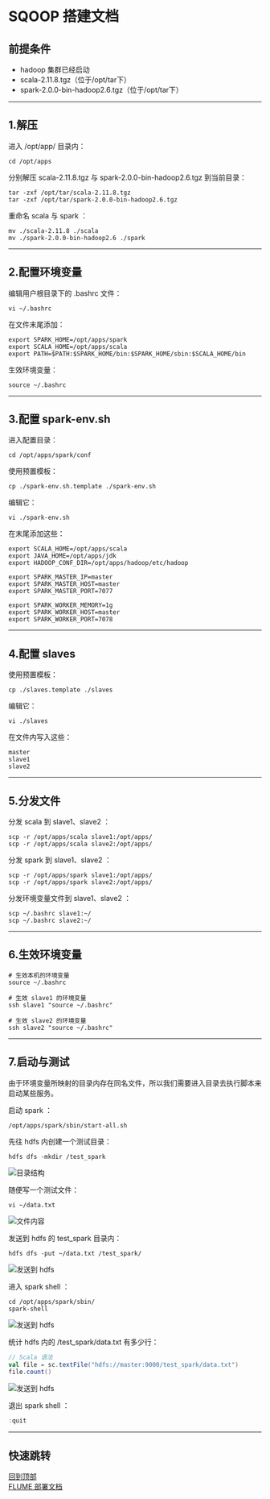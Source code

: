 # <span id="top">SQOOP 搭建文档</span>

## 前提条件
- hadoop 集群已经启动
- scala-2.11.8.tgz（位于/opt/tar下）
- spark-2.0.0-bin-hadoop2.6.tgz（位于/opt/tar下）

---

## 1.解压
进入 /opt/app/ 目录内：
``` shell
cd /opt/apps
```

分别解压 scala-2.11.8.tgz 与 spark-2.0.0-bin-hadoop2.6.tgz 到当前目录：
``` shell
tar -zxf /opt/tar/scala-2.11.8.tgz
tar -zxf /opt/tar/spark-2.0.0-bin-hadoop2.6.tgz
```

重命名 scala 与 spark ：
``` shelll
mv ./scala-2.11.8 ./scala
mv ./spark-2.0.0-bin-hadoop2.6 ./spark
```

---

## 2.配置环境变量
编辑用户根目录下的 .bashrc 文件：
``` shell
vi ~/.bashrc
```

在文件末尾添加：
``` shell
export SPARK_HOME=/opt/apps/spark
export SCALA_HOME=/opt/apps/scala
export PATH=$PATH:$SPARK_HOME/bin:$SPARK_HOME/sbin:$SCALA_HOME/bin
```

生效环境变量：
``` shell
source ~/.bashrc
```

---

## 3.配置 spark-env.sh
进入配置目录：
``` shell
cd /opt/apps/spark/conf
```

使用预置模板：
``` shell
cp ./spark-env.sh.template ./spark-env.sh
```

编辑它：
``` shell
vi ./spark-env.sh
```

在末尾添加这些：
``` shell
export SCALA_HOME=/opt/apps/scala
export JAVA_HOME=/opt/apps/jdk
export HADOOP_CONF_DIR=/opt/apps/hadoop/etc/hadoop

export SPARK_MASTER_IP=master
export SPARK_MASTER_HOST=master
export SPARK_MASTER_PORT=7077

export SPARK_WORKER_MEMORY=1g
export SPARK_WORKER_HOST=master
export SPARK_WORKER_PORT=7078
```

---

## 4.配置 slaves
使用预置模板：
``` shell
cp ./slaves.template ./slaves
```

编辑它：
``` shell
vi ./slaves
```

在文件内写入这些：
``` shell
master
slave1
slave2
```

---

## 5.分发文件
分发 scala 到 slave1、slave2 ：
``` shell
scp -r /opt/apps/scala slave1:/opt/apps/
scp -r /opt/apps/scala slave2:/opt/apps/
```

分发 spark 到 slave1、slave2 ：
``` shell
scp -r /opt/apps/spark slave1:/opt/apps/
scp -r /opt/apps/spark slave2:/opt/apps/
```

分发环境变量文件到 slave1、slave2 ：
``` shell
scp ~/.bashrc slave1:~/
scp ~/.bashrc slave2:~/
```

---

## 6.生效环境变量
``` shell
# 生效本机的环境变量
source ~/.bashrc

# 生效 slave1 的环境变量
ssh slave1 "source ~/.bashrc"

# 生效 slave2 的环境变量
ssh slave2 "source ~/.bashrc"
```

---

## 7.启动与测试
由于环境变量所映射的目录内存在同名文件，所以我们需要进入目录去执行脚本来启动某些服务。

启动 spark ：
``` shell
/opt/apps/spark/sbin/start-all.sh
```

先往 hdfs 内创建一个测试目录：
``` shell
hdfs dfs -mkdir /test_spark
```
![目录结构](./images/7_1.png)

随便写一个测试文件：
``` shell
vi ~/data.txt
```
![文件内容](./images/7_2.png)

发送到 hdfs 的 test_spark 目录内：
``` shell
hdfs dfs -put ~/data.txt /test_spark/
```
![发送到 hdfs](./images/7_3.png)

进入 spark shell ：
``` shell
cd /opt/apps/spark/sbin/
spark-shell
```
![发送到 hdfs](./images/7_4.png)

统计 hdfs 内的 /test_spark/data.txt 有多少行：
``` scala
// Scala 语法
val file = sc.textFile("hdfs://master:9000/test_spark/data.txt")
file.count()
```
![发送到 hdfs](./images/7_5.png)

退出 spark shell ：
``` scala
:quit
```
---

## 快速跳转
[回到顶部](#top)  
[FLUME 部署文档](../flume/README.md)